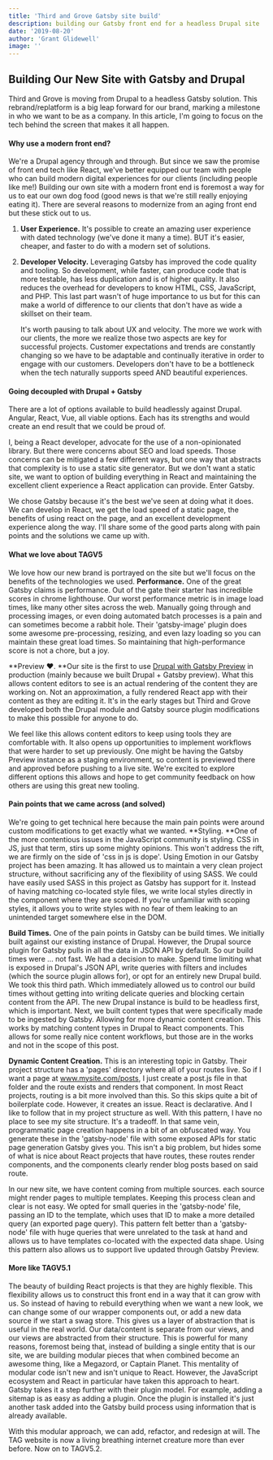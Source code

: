 ```yaml
---
title: 'Third and Grove Gatsby site build'
description: building our Gatsby front end for a headless Drupal site
date: '2019-08-20'
author: 'Grant Glidewell'
image: ''
---
```


## Building Our New Site with Gatsby and Drupal

Third and Grove is moving from Drupal to a headless Gatsby solution. This rebrand/replatform is a big leap forward for our brand, marking a milestone in who we want to be as a company. In this article, I'm going to focus on the tech behind the screen that makes it all happen.

#### Why use a modern front end?

We're a Drupal agency through and through. But since we saw the promise of front end tech like React, we've better equipped our team with people who can build modern digital experiences for our clients (including people like me!) Building our own site with a modern front end is foremost a way for us to eat our own dog food (good news is that we're still really enjoying eating it).
There are several reasons to modernize from an aging front end but these stick out to us.

1. **User Experience.** It's possible to create an amazing user experience with dated technology (we've done it many a time). BUT it's easier, cheaper, and faster to do with a modern set of solutions.
2. **Developer Velocity.** Leveraging Gatsby has improved the code quality and tooling. So development, while faster, can produce code that is more testable, has less duplication and is of higher quality. It also reduces the overhead for developers to know HTML, CSS, JavaScript, and PHP. This last part wasn't of huge importance to us but for this can make a world of difference to our clients that don't have as wide a skillset on their team.

   It's worth pausing to talk about UX and velocity. The more we work with our clients, the more we realize those two aspects are key for successful projects. Customer expectations and trends are constantly changing so we have to be adaptable and continually iterative in order to engage with our customers. Developers don't have to be a bottleneck when the tech naturally supports speed AND beautiful experiences.

#### Going decoupled with Drupal + Gatsby

There are a lot of options available to build headlessly against Drupal. Angular, React, Vue, all viable options. Each has its strengths and would create an end result that we could be proud of.

I, being a React developer, advocate for the use of a non-opinionated library. But there were concerns about SEO and load speeds. Those concerns can be mitigated a few different ways, but one way that abstracts that complexity is to use a static site generator. But we don't want a static site, we want to option of building everything in React and maintaining the excellent client experience a React application can provide. Enter Gatsby.

We chose Gatsby because it's the best we've seen at doing what it does. We can develop in React, we get the load speed of a static page, the benefits of using react on the page, and an excellent development experience along the way. I'll share some of the good parts along with pain points and the solutions we came up with.

#### What we love about TAGV5

We love how our new brand is portrayed on the site but we'll focus on the benefits of the technologies we used.
**Performance.** One of the great Gatsby claims is performance. Out of the gate their starter has incredible scores in chrome lighthouse. Our worst performance metric is in image load times, like many other sites across the web. Manually going through and processing images, or even doing automated batch processes is a pain and can sometimes become a rabbit hole. Their 'gatsby-image' plugin does some awesome pre-processing, resizing, and even lazy loading so you can maintain these great load times. So maintaining that high-performance score is not a chore, but a joy.

**Preview ❤️. **Our site is the first to use [Drupal with Gatsby Preview](https://www.gatsbyjs.org/blog/2019-06-26-live-preview-for-drupal/) in production (mainly because we built Drupal + Gatsby preview). What this allows content editors to see is an actual rendering of the content they are working on. Not an approximation, a fully rendered React app with their content as they are editing it. It's in the early stages but Third and Grove developed both the Drupal module and Gatsby source plugin modifications to make this possible for anyone to do.

We feel like this allows content editors to keep using tools they are comfortable with. It also opens up opportunities to implement workflows that were harder to set up previously. One might be having the Gatsby Preview instance as a staging environment, so content is previewed there and approved before pushing to a live site. We're excited to explore different options this allows and hope to get community feedback on how others are using this great new tooling.

#### Pain points that we came across (and solved)

We're going to get technical here because the main pain points were around custom modifications to get exactly what we wanted.
**Styling. **One of the more contentious issues in the JavaScript community is styling. CSS in JS, just that term, stirs up some mighty opinions. This won't address the rift, we are firmly on the side of 'css in js is dope'. Using Emotion in our Gatsby project has been amazing. It has allowed us to maintain a very clean project structure, without sacrificing any of the flexibility of using SASS. We could have easily used SASS in this project as Gatsby has support for it. Instead of having matching co-located style files, we write local styles directly in the component where they are scoped. If you're unfamiliar with scoping styles, it allows you to write styles with no fear of them leaking to an unintended target somewhere else in the DOM.

**Build Times.** One of the pain points in Gatsby can be build times. We initially built against our existing instance of Drupal. However, the Drupal source plugin for Gatsby pulls in all the data in JSON API by default. So our build times were … not fast. We had a decision to make. Spend time limiting what is exposed in Drupal's JSON API, write queries with filters and includes (which the source plugin allows for), or opt for an entirely new Drupal build. We took this third path. Which immediately allowed us to control our build times without getting into writing delicate queries and blocking certain content from the API. The new Drupal instance is build to be headless first, which is important. Next, we built content types that were specifically made to be ingested by Gatsby. Allowing for more dynamic content creation. This works by matching content types in Drupal to React components. This allows for some really nice content workflows, but those are in the works and not in the scope of this post.

**Dynamic Content Creation.** This is an interesting topic in Gatsby. Their project structure has a 'pages' directory where all of your routes live. So if I want a page at www.mysite.com/posts, I just create a post.js file in that folder and the route exists and renders that component. In most React projects, routing is a bit more involved than this. So this skips quite a bit of boilerplate code. However, it creates an issue. React is declarative. And I like to follow that in my project structure as well. With this pattern, I have no place to see my site structure. It's a tradeoff. In that same vein, programmatic page creation happens in a bit of an obfuscated way. You generate these in the 'gatsby-node' file with some exposed APIs for static page generation Gatsby gives you. This isn't a big problem, but hides some of what is nice about React projects that have routes, these routes render components, and the components clearly render blog posts based on said route.

In our new site, we have content coming from multiple sources. each source might render pages to multiple templates. Keeping this process clean and clear is not easy. We opted for small queries in the 'gatsby-node' file, passing an ID to the template, which uses that ID to make a more detailed query (an exported page query). This pattern felt better than a 'gatsby-node' file with huge queries that were unrelated to the task at hand and allows us to have templates co-located with the expected data shape. Using this pattern also allows us to support live updated through Gatsby Preview.

#### More like TAGV5.1

The beauty of building React projects is that they are highly flexible. This flexibility allows us to construct this front end in a way that it can grow with us. So instead of having to rebuild everything when we want a new look, we can change some of our wrapper components out, or add a new data source if we start a swag store. This gives us a layer of abstraction that is useful in the real world. Our data/content is separate from our views, and our views are abstracted from their structure. This is powerful for many reasons, foremost being that, instead of building a single entity that is our site, we are building modular pieces that when combined become an awesome thing, like a Megazord, or Captain Planet. This mentality of modular code isn't new and isn't unique to React. However, the JavaScript ecosystem and React in particular have taken this approach to heart. Gatsby takes it a step further with their plugin model. For example, adding a sitemap is as easy as adding a plugin. Once the plugin is installed it's just another task added into the Gatsby build process using information that is already available.

With this modular approach, we can add, refactor, and redesign at will. The TAG website is now a living breathing internet creature more than ever before. Now on to TAGV5.2.

